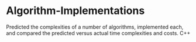 # Algorithm-Implementations
Predicted the complexities of a number of algorithms, implemented each, and compared the predicted versus actual time complexities and costs. C++

